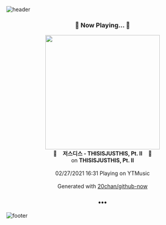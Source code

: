 ![header](https://capsule-render.vercel.app/api?type=wave&height=170&section=header&text=Hi.%20I'm%20SHIFT&fontColor=090707&fontAlignX=45&fontAlignY=65&fontSize=100)

<h3 align="center">🎵 Now Playing... 🎵</h3>
<p align="center">
  <a href="https://music.youtube.com/channel/UCQ35pW9P3Fe6fB8_Gt_LUgw">
    <img width="300" src="https://lh3.googleusercontent.com/Rf1vntHgCGAnlvtdL8Tjh8nBCSk_JymszNw0XYfFcGwG1gQuqsm5nmpO19VUNRbGSOrTKV-kksZBe6E">
  </a>
  <br>
  🎵&nbsp&nbsp&nbsp <b>저스디스 - THISISJUSTHIS, Pt. II</b> &nbsp&nbsp&nbsp🎵
  <br>
  on <b>THISISJUSTHIS, Pt. II</b>
  
  <br />
  <br />
  02/27/2021 16:31 Playing on YTMusic
  <br />
  <br />
  Generated with <a href="https://github.com/20chan/github-now">20chan/github-now</a>
</p>

<h3 align="center">•••</h3>

![footer](https://capsule-render.vercel.app/api?type=wave&height=150&section=footer)
